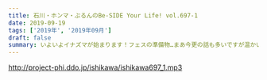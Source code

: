 ```yaml
---
title: 石川・ホンマ・ぶるんのBe-SIDE Your Life! vol.697-1
date: 2019-09-19
tags: ['2019年', '2019年09月']
draft: false
summary: いよいよイナズマが始まります！フェスの準備物…まあ今更の話も多いですが温かい目で見守ってください！MIURA
---
```


http://project-phi.ddo.jp/ishikawa/ishikawa697_1.mp3
